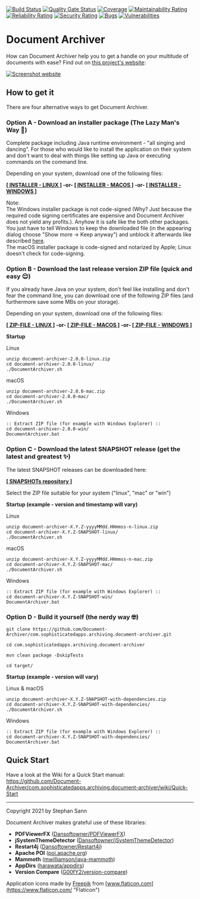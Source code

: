 [![Build Status](https://travis-ci.com/Document-Archiver/com.sophisticatedapps.archiving.document-archiver.svg)](https://travis-ci.com/github/Document-Archiver/com.sophisticatedapps.archiving.document-archiver)
[![Quality Gate Status](https://sonarcloud.io/api/project_badges/measure?project=com.sophisticatedapps.archiving%3Adocument-archiver&metric=alert_status)](https://sonarcloud.io/dashboard?id=com.sophisticatedapps.archiving%3Adocument-archiver)
[![Coverage](https://sonarcloud.io/api/project_badges/measure?project=com.sophisticatedapps.archiving%3Adocument-archiver&metric=coverage)](https://sonarcloud.io/dashboard?id=com.sophisticatedapps.archiving%3Adocument-archiver)
[![Maintainability Rating](https://sonarcloud.io/api/project_badges/measure?project=com.sophisticatedapps.archiving%3Adocument-archiver&metric=sqale_rating)](https://sonarcloud.io/dashboard?id=com.sophisticatedapps.archiving%3Adocument-archiver)
[![Reliability Rating](https://sonarcloud.io/api/project_badges/measure?project=com.sophisticatedapps.archiving%3Adocument-archiver&metric=reliability_rating)](https://sonarcloud.io/dashboard?id=com.sophisticatedapps.archiving%3Adocument-archiver)
[![Security Rating](https://sonarcloud.io/api/project_badges/measure?project=com.sophisticatedapps.archiving%3Adocument-archiver&metric=security_rating)](https://sonarcloud.io/dashboard?id=com.sophisticatedapps.archiving%3Adocument-archiver)
[![Bugs](https://sonarcloud.io/api/project_badges/measure?project=com.sophisticatedapps.archiving%3Adocument-archiver&metric=bugs)](https://sonarcloud.io/dashboard?id=com.sophisticatedapps.archiving%3Adocument-archiver)
[![Vulnerabilities](https://sonarcloud.io/api/project_badges/measure?project=com.sophisticatedapps.archiving%3Adocument-archiver&metric=vulnerabilities)](https://sonarcloud.io/dashboard?id=com.sophisticatedapps.archiving%3Adocument-archiver)

# Document Archiver

How can Document Archiver help you to get a handle on your multitude of documents with ease? Find out on
[this project's website](https://document-archiver.github.io/):

[![Screenshot website](https://user-images.githubusercontent.com/9678681/114724957-5daab800-9d3c-11eb-97f7-e962a571c2a0.png)](https://document-archiver.github.io/)

## How to get it

There are four alternative ways to get Document Archiver.

### Option A - Download an installer package (The Lazy Man's Way 🤷‍)

Complete package including Java runtime environment - "all singing and dancing".
For those who would like to install the application on their system and don't want to deal with things like setting up
Java or executing commands on the command line.

Depending on your system, download one of the following files:

**[\[ INSTALLER - LINUX \]](https://github.com/Document-Archiver/com.sophisticatedapps.archiving.document-archiver/releases/download/v2.0.0/DocumentArchiver_unix_2_0_0.sh)
-or-
[\[ INSTALLER - MACOS \]](https://github.com/Document-Archiver/com.sophisticatedapps.archiving.document-archiver/releases/download/v2.0.0/DocumentArchiver_macos_2_0_0.dmg)
-or-
[\[ INSTALLER - WINDOWS \]](https://github.com/Document-Archiver/com.sophisticatedapps.archiving.document-archiver/releases/download/v2.0.0/DocumentArchiver_windows-x64_2_0_0.exe)**

Note:  
The Windows installer package is not code-signed (Why? Just because the required code signing certificates are expensive
and Document Archiver does not yield any profits.).
Anyhow it is safe like the both other packages. You just have to tell Windows to keep the downloaded file (in the
appearing dialog choose "Show more -> Keep anyway") and unblock it afterwards like described
[here](https://winaero.com/how-to-unblock-files-downloaded-from-internet-in-windows-10/).  
The macOS installer package is code-signed and notarized by Apple; Linux doesn't check for code-signing.

### Option B - Download the last release version ZIP file (quick and easy 😌)

If you already have Java on your system, don't feel like installing and don't fear the command line, you can download
one of the following ZIP files (and furthermore save some MBs on your storage).

Depending on your system, download one of the following files:

**[\[ ZIP-FILE - LINUX \]](https://repository.sophisticatedapps.com/releases/com/sophisticatedapps/archiving/document-archiver/2.0.0/document-archiver-2.0.0-linux.zip)
-or-
[\[ ZIP-FILE - MACOS \]](https://repository.sophisticatedapps.com/releases/com/sophisticatedapps/archiving/document-archiver/2.0.0/document-archiver-2.0.0-mac.zip)
-or-
[\[ ZIP-FILE - WINDOWS \]](https://repository.sophisticatedapps.com/releases/com/sophisticatedapps/archiving/document-archiver/2.0.0/document-archiver-2.0.0-win.zip)**

**Startup**

Linux
```
unzip document-archiver-2.0.0-linux.zip
cd document-archiver-2.0.0-linux/
./DocumentArchiver.sh
```
macOS
```
unzip document-archiver-2.0.0-mac.zip
cd document-archiver-2.0.0-mac/
./DocumentArchiver.sh
```
Windows
```
:: Extract ZIP file (for example with Windows Explorer) ::
cd document-archiver-2.0.0-win/
DocumentArchiver.bat
```

### Option C - Download the latest SNAPSHOT release (get the latest and greatest ✨)

The latest SNAPSHOT releases can be downloaded here:

**[\[ SNAPSHOTs repository \]](https://repository.sophisticatedapps.com/snapshots/com/sophisticatedapps/archiving/document-archiver/2.1.0-SNAPSHOT)**

Select the ZIP file suitable for your system ("linux", "mac" or "win")

**Startup (example - version and timestamp will vary)**

Linux
```
unzip document-archiver-X.Y.Z-yyyyMMdd.HHmmss-n-linux.zip
cd document-archiver-X.Y.Z-SNAPSHOT-linux/
./DocumentArchiver.sh
```
macOS
```
unzip document-archiver-X.Y.Z-yyyyMMdd.HHmmss-n-mac.zip
cd document-archiver-X.Y.Z-SNAPSHOT-mac/
./DocumentArchiver.sh
```
Windows
```
:: Extract ZIP file (for example with Windows Explorer) ::
cd document-archiver-X.Y.Z-SNAPSHOT-win/
DocumentArchiver.bat
```

### Option D - Build it yourself (the nerdy way 🤓)

```
git clone https://github.com/Document-Archiver/com.sophisticatedapps.archiving.document-archiver.git

cd com.sophisticatedapps.archiving.document-archiver

mvn clean package -DskipTests

cd target/
```
**Startup (example - version will vary)**

Linux & macOS
```
unzip document-archiver-X.Y.Z-SNAPSHOT-with-dependencies.zip
cd document-archiver-X.Y.Z-SNAPSHOT-with-dependencies/
./DocumentArchiver.sh
```
Windows
```
:: Extract ZIP file (for example with Windows Explorer) ::
cd document-archiver-X.Y.Z-SNAPSHOT-with-dependencies/
DocumentArchiver.bat
```

## Quick Start
Have a look at the Wiki for a Quick Start manual:
https://github.com/Document-Archiver/com.sophisticatedapps.archiving.document-archiver/wiki/Quick-Start

---

Copyright 2021 by Stephan Sann

Document Archiver makes grateful use of these libraries:
- **PDFViewerFX** ([Dansoftowner/PDFViewerFX](https://github.com/Dansoftowner/PDFViewerFX "Dansoftowner/PDFViewerFX"))
- **jSystemThemeDetector** ([Dansoftowner/jSystemThemeDetector](https://github.com/Dansoftowner/jSystemThemeDetector "Dansoftowner/jSystemThemeDetector"))
- **Restart4j** ([Dansoftowner/Restart4j](https://github.com/Dansoftowner/Restart4j "Dansoftowner/Restart4j"))
- **Apache POI** ([poi.apache.org](https://poi.apache.org "poi.apache.org"))
- **Mammoth** ([mwilliamson/java-mammoth](https://github.com/mwilliamson/java-mammoth "mwilliamson/java-mammoth"))
- **AppDirs** ([harawata/appdirs](https://github.com/harawata/appdirs "harawata/appdirs"))
- **Version Compare** ([G00fY2/version-compare](https://github.com/G00fY2/version-compare "G00fY2/version-compare"))

Application icons made by [Freepik](https://www.freepik.com "Freepik") from [www.flaticon.com](https://www.flaticon.com/ "Flaticon")
